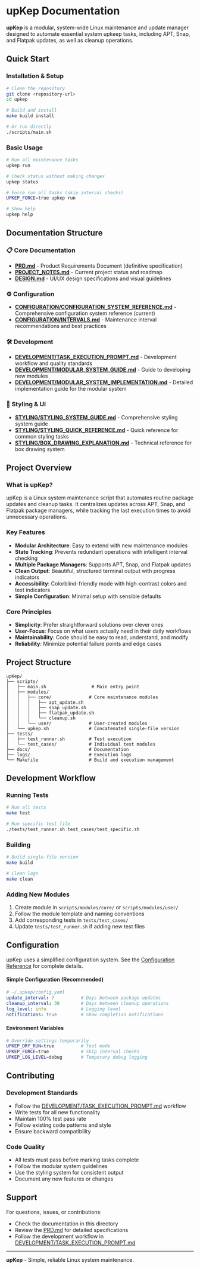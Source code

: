 # upKep Documentation

**upKep** is a modular, system-wide Linux maintenance and update manager designed to automate essential system upkeep tasks, including APT, Snap, and Flatpak updates, as well as cleanup operations.

## Quick Start

### Installation & Setup
```bash
# Clone the repository
git clone <repository-url>
cd upkep

# Build and install
make build install

# Or run directly
./scripts/main.sh
```

### Basic Usage
```bash
# Run all maintenance tasks
upkep run

# Check status without making changes
upkep status

# Force run all tasks (skip interval checks)
UPKEP_FORCE=true upkep run

# Show help
upkep help
```

## Documentation Structure

### 📋 **Core Documentation**
- **[PRD.md](PRD.md)** - Product Requirements Document (definitive specification)
- **[PROJECT_NOTES.md](PROJECT_NOTES.md)** - Current project status and roadmap
- **[DESIGN.md](DESIGN.md)** - UI/UX design specifications and visual guidelines

### ⚙️ **Configuration**
- **[CONFIGURATION/CONFIGURATION_SYSTEM_REFERENCE.md](CONFIGURATION/CONFIGURATION_SYSTEM_REFERENCE.md)** - Comprehensive configuration system reference (current)
- **[CONFIGURATION/INTERVALS.md](CONFIGURATION/INTERVALS.md)** - Maintenance interval recommendations and best practices

### 🛠️ **Development**
- **[DEVELOPMENT/TASK_EXECUTION_PROMPT.md](DEVELOPMENT/TASK_EXECUTION_PROMPT.md)** - Development workflow and quality standards
- **[DEVELOPMENT/MODULAR_SYSTEM_GUIDE.md](DEVELOPMENT/MODULAR_SYSTEM_GUIDE.md)** - Guide to developing new modules
- **[DEVELOPMENT/MODULAR_SYSTEM_IMPLEMENTATION.md](DEVELOPMENT/MODULAR_SYSTEM_IMPLEMENTATION.md)** - Detailed implementation guide for the modular system

### 🎨 **Styling & UI**
- **[STYLING/STYLING_SYSTEM_GUIDE.md](STYLING/STYLING_SYSTEM_GUIDE.md)** - Comprehensive styling system guide
- **[STYLING/STYLING_QUICK_REFERENCE.md](STYLING/STYLING_QUICK_REFERENCE.md)** - Quick reference for common styling tasks
- **[STYLING/BOX_DRAWING_EXPLANATION.md](STYLING/BOX_DRAWING_EXPLANATION.md)** - Technical reference for box drawing system

## Project Overview

### What is upKep?
upKep is a Linux system maintenance script that automates routine package updates and cleanup tasks. It centralizes updates across APT, Snap, and Flatpak package managers, while tracking the last execution times to avoid unnecessary operations.

### Key Features
- **Modular Architecture**: Easy to extend with new maintenance modules
- **State Tracking**: Prevents redundant operations with intelligent interval checking
- **Multiple Package Managers**: Supports APT, Snap, and Flatpak updates
- **Clean Output**: Beautiful, structured terminal output with progress indicators
- **Accessibility**: Colorblind-friendly mode with high-contrast colors and text indicators
- **Simple Configuration**: Minimal setup with sensible defaults

### Core Principles
- **Simplicity**: Prefer straightforward solutions over clever ones
- **User-Focus**: Focus on what users actually need in their daily workflows
- **Maintainability**: Code should be easy to read, understand, and modify
- **Reliability**: Minimize potential failure points and edge cases

## Project Structure

```
upKep/
├── scripts/
│   ├── main.sh                 # Main entry point
│   ├── modules/
│   │   ├── core/              # Core maintenance modules
│   │   │   ├── apt_update.sh
│   │   │   ├── snap_update.sh
│   │   │   ├── flatpak_update.sh
│   │   │   └── cleanup.sh
│   │   └── user/              # User-created modules
│   └── upkep.sh               # Concatenated single-file version
├── tests/
│   ├── test_runner.sh         # Test execution
│   └── test_cases/            # Individual test modules
├── docs/                      # Documentation
├── logs/                      # Execution logs
└── Makefile                   # Build and execution management
```

## Development Workflow

### Running Tests
```bash
# Run all tests
make test

# Run specific test file
./tests/test_runner.sh test_cases/test_specific.sh
```

### Building
```bash
# Build single-file version
make build

# Clean logs
make clean
```

### Adding New Modules
1. Create module in `scripts/modules/core/` or `scripts/modules/user/`
2. Follow the module template and naming conventions
3. Add corresponding tests in `tests/test_cases/`
4. Update `tests/test_runner.sh` if adding new test files

## Configuration

upKep uses a simplified configuration system. See the [Configuration Reference](CONFIGURATION/CONFIGURATION_SYSTEM_REFERENCE.md) for complete details.

#### Simple Configuration (Recommended)
```yaml
# ~/.upkep/config.yaml
update_interval: 7          # Days between package updates
cleanup_interval: 30        # Days between cleanup operations
log_level: info             # Logging level
notifications: true         # Show completion notifications
```

#### Environment Variables
```bash
# Override settings temporarily
UPKEP_DRY_RUN=true          # Test mode
UPKEP_FORCE=true            # Skip interval checks
UPKEP_LOG_LEVEL=debug       # Temporary debug logging
```

## Contributing

### Development Standards
- Follow the [DEVELOPMENT/TASK_EXECUTION_PROMPT.md](DEVELOPMENT/TASK_EXECUTION_PROMPT.md) workflow
- Write tests for all new functionality
- Maintain 100% test pass rate
- Follow existing code patterns and style
- Ensure backward compatibility

### Code Quality
- All tests must pass before marking tasks complete
- Follow the modular system guidelines
- Use the styling system for consistent output
- Document any new features or changes

## Support

For questions, issues, or contributions:
- Check the documentation in this directory
- Review the [PRD.md](PRD.md) for detailed specifications
- Follow the development workflow in [DEVELOPMENT/TASK_EXECUTION_PROMPT.md](DEVELOPMENT/TASK_EXECUTION_PROMPT.md)

---

**upKep** - Simple, reliable Linux system maintenance.
